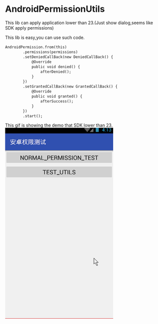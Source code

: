 # AndroidPermissionUtils
This lib can apply application lower than 23.(Just show dialog,seems like SDK apply permissions)

This lib is easy,you can use such code.
```
AndroidPermission.from(this)
        .permissions(permissions)
        .setDeniedCallBack(new DeniedCallBack() {
            @Override
            public void denied() {
                afterDenied();
            }
        })
        .setGrantedCallBack(new GrantedCallBack() {
            @Override
            public void granted() {
                afterSuccess();
            }
        })
        .start();
```
 This gif is showing the demo that SDK lower than 23.</br>
![image](https://github.com/yinkaiwen/AndroidPermissionUtils/raw/master/test.gif)
